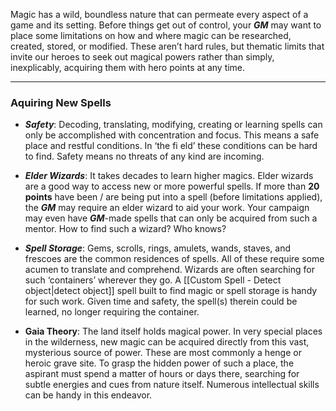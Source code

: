 Magic has a wild, boundless nature that can permeate every aspect of a game and its setting. Before things get out of control, your ***GM*** may want to place some limitations on how and where magic can be researched, created, stored, or modified. These aren’t hard rules, but thematic limits that invite our heroes to seek out magical powers rather than simply, inexplicably, acquiring them with hero points at any time.

----
### Aquiring New Spells
- ***Safety***: Decoding, translating, modifying, creating or learning spells can only be accomplished with concentration and focus. This means a safe place and restful conditions. In ‘the fi eld’ these conditions can be hard to find. Safety means no threats of any kind are incoming.

- ***Elder Wizards***: It takes decades to learn higher magics. Elder wizards are a good way to access new or more powerful spells. If more than **20 points** have been / are being put into a spell (before limitations applied), the ***GM*** may require an elder wizard to aid your work. Your campaign may even have ***GM***-made spells that can only be acquired from such a mentor. How to find such a wizard? Who knows?

- ***Spell Storage***: Gems, scrolls, rings, amulets, wands, staves, and frescoes are the common residences of spells. All of these require some acumen to translate and comprehend. Wizards are often searching for such ‘containers’ wherever they go. A [[Custom Spell - Detect object|detect object]] spell built to find magic or spell storage is handy for such work. Given time and safety, the spell(s) therein could be learned, no longer requiring the container.

- **Gaia Theory**: The land itself holds magical power. In very special places in the wilderness, new magic can be acquired directly from this vast, mysterious source of power. These are most commonly a henge or heroic grave site. To grasp the hidden power of such a place, the aspirant must spend a matter of hours or days there, searching for subtle energies and cues from nature itself. Numerous intellectual skills can be handy in this endeavor.

